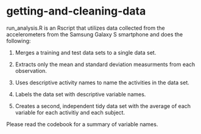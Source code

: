 # getting-and-cleaning-data

run_analysis.R is an Rscript that utilizes data collected from the accelerometers from the Samsung Galaxy S smartphone and does the following:

1) Merges a training and test data sets to a single data set.

2) Extracts only the mean and standard deviation measurments from each observation.

3) Uses descriptive activity  names to name the activities in the data set.

4) Labels the data set with descriptive variable names.

5) Creates a second, independent tidy data set with the average of each variable for each activitiy and each subject.

Please read the codebook for a summary of variable names.

